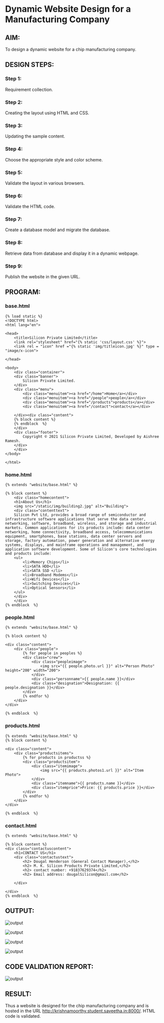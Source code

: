 # Dynamic Website Design for a Manufacturing Company
## AIM:
To design a dynamic website for a chip manufacturing company.

## DESIGN STEPS:
### Step 1: 
Requirement collection.
### Step 2:
Creating the layout using HTML and CSS.
### Step 3:
Updating the sample content.
### Step 4:
Choose the appropriate style and color scheme.
### Step 5:
Validate the layout in various browsers.
### Step 6:
Validate the HTML code.
### Step 7:
Create a database model and migrate the database.
### Step 8:
Retrieve data from database and display it in a dynamic webpage.
### Step 9:
Publish the website in the given URL.

## PROGRAM:
### base.html
```
{% load static %}
<!DOCTYPE html>
<html lang="en">

<head>
    <title>Silicon Private Limited</title>
    <link rel="stylesheet" href="{% static 'css/layout.css' %}">
    <link rel = "icon" href ="{% static 'img/titleicon.jpg' %}" type = "image/x-icon"> 
              
</head>

<body>
    <div class="container">
    <div class="banner">
        Silicon Private Limited.
    </div>
    <div class="menu">
        <div class="menuitem"><a href="/home">Home</a></div> 
        <div class="menuitem"><a href="/people">people</a></div>
        <div class="menuitem"><a href="/products">products</a></div> 
        <div class="menuitem"><a href="/contact">contact</a></div>
        
    </div><div class="content">
    {% block content %}    
    {% endblock  %}
    </div>
    <div class="footer">
        Copyright © 2021 Silicon Private Limited, Developed by Aishree Ramesh.
    </div>
    </div>
</body>

</html>
```
### home.html
```
{% extends "website/base.html" %}

{% block content %}
    <div class="homecontent">    
    <h1>About Us</h1>
    <img src="/static/img/building2.jpg" alt="Building">
    <div class="contenttext">
    Silicon Pvt Ltd, provides a broad range of semiconductor and infrastructure software applications that serve the data center, networking, software, broadband, wireless, and storage and industrial markets. Common applications for its products include: data center networking, home connectivity, broadband access, telecommunications equipment, smartphones, base stations, data center servers and storage, factory automation, power generation and alternative energy systems, displays, and mainframe operations and management, and application software development. Some of Silicon's core technologies and products include:
    <ul>
        <li>Memory Chips</li>
        <li>SATA HDD</li>
        <li>SATA SSD </li>
        <li>Broadband Modems</li>
        <li>Wifi Devices</li>
        <li>Switching Devices</li>
        <li>Optical Sensors</li>
    </ul> 
    </div>
    </div>
{% endblock  %}
```
### people.html
```
{% extends "website/base.html" %}

{% block content %}

<div class="content">
    <div class="people">
        {% for people in peoples %}
        <div class="crew">
            <div class="peopleimage">
                <img src="{{ people.photo.url }}" alt="Person Photo" height="200" width="200">
            </div>
            <div class="personname">{{ people.name }}</div>
            <div class="designation">Designation: {{ people.designation }}</div>
        </div>
        {% endfor %}
    </div>
</div>

{% endblock  %}
```
### products.html
```
{% extends "website/base.html" %}
{% block content %}

<div class="content">
    <div class="productsitems">
        {% for products in productss %}
        <div class="productsitem">
            <div class="itemimage">
                <img src="{{ products.photos1.url }}" alt="Item Photo">
            </div>
            <div class="itemname">{{ products.name }}</div>
            <div class="itemprice">Price: {{ products.price }}</div>
        </div>
        {% endfor %}
    </div>
</div>

{% endblock  %}
```
### contact.html
```
{% extends "website/base.html" %}

{% block content %}
<div class="contactuscontent">
    <h1>CONTACT US</h1>
    <div class="contactustext">
        <h2> Dougal Henderson (General Contact Manager),</h2>
        <h2> M. K. Silicon Products Private Limited,</h2>
        <h2> contact number: +91837629374</h2>
        <h2> Email address: dougalSilicon@gmail.com</h2>

    </div>

</div>
{% endblock  %}
```

## OUTPUT:
![output](./static/img/oo1.jpg)

![output](./static/img/oo2.jpg)

![output](./static/img/ot3.jpg)

![output](./static/img/oo4.jpg)

## CODE VALIDATION REPORT:
![output](./static/img/vv.jpg)



## RESULT:
Thus a website is designed for the chip manufacturing company and is hosted in the URL http://krishnamoorthy.student.saveetha.in:8000/. HTML code is validated.